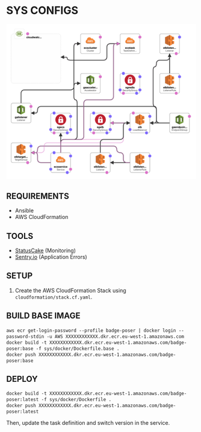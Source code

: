 # SYS CONFIGS

![AWS Stack](cloudformation/stack.png)

## REQUIREMENTS

 - Ansible
 - AWS CloudFormation

## TOOLS

 - [StatusCake](https://app.statuscake.com) (Monitoring)
 - [Sentry.io](https://sentry.io/organizations/pugx) (Application Errors)

## SETUP

1. Create the AWS CloudFormation Stack using `cloudformation/stack.cf.yaml`.

## BUILD BASE IMAGE

```
aws ecr get-login-password --profile badge-poser | docker login --password-stdin -u AWS XXXXXXXXXXXX.dkr.ecr.eu-west-1.amazonaws.com
docker build -t XXXXXXXXXXXX.dkr.ecr.eu-west-1.amazonaws.com/badge-poser:base -f sys/docker/Dockerfile.base .
docker push XXXXXXXXXXXX.dkr.ecr.eu-west-1.amazonaws.com/badge-poser:base
```

## DEPLOY

```
docker build -t XXXXXXXXXXXX.dkr.ecr.eu-west-1.amazonaws.com/badge-poser:latest -f sys/docker/Dockerfile .
docker push XXXXXXXXXXXX.dkr.ecr.eu-west-1.amazonaws.com/badge-poser:latest
```

Then, update the task definition and switch version in the service.
